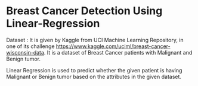 # Breast Cancer Detection Using Linear-Regression

Dataset :
          It is given by Kaggle from UCI Machine Learning Repository, in one of its challenge https://www.kaggle.com/uciml/breast-cancer-wisconsin-data. It is a dataset of   Breast Cancer patients with Malignant and Benign tumor.

Linear Regression is used to predict whether the given patient is having Malignant or Benign tumor based on the attributes in the given dataset.
